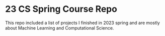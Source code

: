 # 23 CS Spring Course Repo
This repo included a list of projects I finished in 2023 spring and are mostly about Machine Learning and Computational Science.
